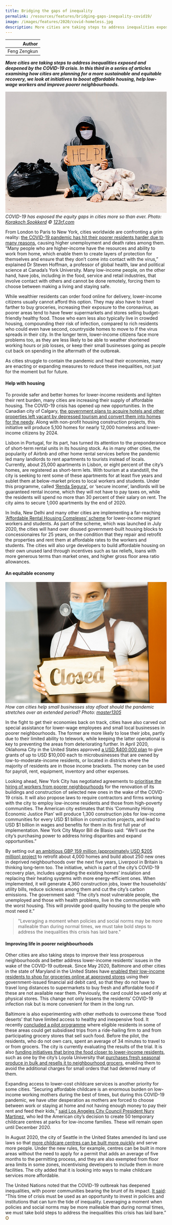 ```yaml
---
title: Bridging the gaps of inequality
permalink: /resources/features/bridging-gaps-inequality-covid19/
image: /images/features/2020/covid-homeless.jpg
description: More cities are taking steps to address inequalities exposed and deepened by the COVID-19 crisis. In this third in a series of articles examining how cities are planning for a more sustainable and equitable recovery, we look at initiatives to boost affordable housing, help low-wage workers and improve poorer neighbourhoods.
---
```


| Author |
|---:|
| Feng Zengkun |

***More cities are taking steps to address inequalities exposed and deepened by the COVID-19 crisis. In this third in a series of articles examining how cities are planning for a more sustainable and equitable recovery, we look at initiatives to boost affordable housing, help low-wage workers and improve poorer neighbourhoods.***

![COVID-19 has exposed the equity gaps in cities more so than ever](/images/features/2020/covid-homeless.jpg/)*COVID-19 has exposed the equity gaps in cities more so than ever. Photo: [Korakoch Sookkerd](https://www.123rf.com/profile_korakochstock) © [123rf.com](https://www.123rf.com)*

From London to Paris to New York, cities worldwide are confronting a grim reality: [the COVID-19 pandemic has hit their poorer residents harder due to many reasons](https://globalnews.ca/news/6958322/coronavirus-poor-neighbourhoods/), causing higher unemployment and death rates among them. “Many people who are higher-income have the resources and ability to work from home, which enable them to create layers of protection for themselves and ensure that they don’t come into contact with the virus,” explained Dr Steven Hoffman, a professor of global health, law and political science at Canada’s York University. Many low-income people, on the other hand, have jobs, including in the food, service and retail industries, that involve contact with others and cannot be done remotely, forcing them to choose between making a living and staying safe.

While wealthier residents can order food online for delivery, lower-income citizens usually cannot afford this option. They may also have to travel farther to buy groceries, increasing their exposure to the coronavirus, as poorer areas tend to have fewer supermarkets and stores selling budget-friendly healthy food. Those who earn less also typically live in crowded housing, compounding their risk of infection, compared to rich residents who could even have second, countryside homes to move to if the virus spreads in their city. In the longer term, lower-income citizens face more problems too, as they are less likely to be able to weather shortened working hours or job losses, or keep their small businesses going as people cut back on spending in the aftermath of the outbreak. 

As cities struggle to contain the pandemic and heal their economies, many are enacting or expanding measures to reduce these inequalities, not just for the moment but for future. 

#### **Help with housing**

To provide safer and better homes for lower-income residents and lighten their rent burden, many cities are increasing their supply of affordable housing. The COVID-19 crisis has opened up new opportunities. In the Canadian city of Calgary, [the government plans to acquire hotels and other properties left vacant by depressed tourism and convert them into homes for the needy](https://www.calgary.ca/content/dam/www/cs/olsh/publishingimages/affordable-housing/COVID-19-Community-Advocacy-Plan-Overview.pdf). Along with non-profit housing construction projects, this initiative will produce 5,100 homes for nearly 12,000 homeless and lower-income citizens by 2024. 

Lisbon in Portugal, for its part, has turned its attention to the preponderance of short-term rental units in its housing stock. As in many other cities, the popularity of Airbnb and other home rental services before the pandemic led many landlords to rent apartments to tourists instead of locals. Currently, about 25,000 apartments in Lisbon, or eight percent of the city’s homes, are registered as short-term lets. With tourism at a standstill, the city is seeking to rent some of these apartments for at least five years and sublet them at below-market prices to local workers and students. Under this programme, called [‘Renda Segura'](https://news.trust.org/item/20200629111057-g8rmr/), or ‘secure income’, landlords will be guaranteed rental income, which they will not have to pay taxes on, while the residents will spend no more than 30 percent of their salary on rent. The city aims to secure 1,000 apartments by the end of 2020.

In India, New Delhi and many other cities are implementing a far-reaching [‘Affordable Rental Housing Complexes’ scheme](https://pib.gov.in/PressReleasePage.aspx?PRID=1637215) for lower-income migrant workers and students. As part of the scheme, which was launched in July 2020, the cities will hand over disused government-built housing blocks to concessionaires for 25 years, on the condition that they repair and retrofit the properties and rent them at affordable rates to the workers and students. The cities will also urge developers to build affordable housing on their own unused land through incentives such as tax reliefs, loans with more generous terms than market ones, and higher gross floor area ratio allowances. 

#### **An equitable economy**

![How can cities help small businesses stay afloat should the pandemic stretches over an extended period?](/images/features/2020/covid-small-business.jpg/)*How can cities help small businesses stay afloat should the pandemic stretches over an extended period? Photo: [master1305](www.freepik.com)*

In the fight to get their economies back on track, cities have also carved out special assistance for lower-wage employees and small local businesses in poorer neighbourhoods. The former are more likely to lose their jobs, partly due to their limited ability to telework, while keeping the latter operational is key to preventing the areas from deteriorating further. In April 2020, Oklahoma City in the United States approved [a USD $400,000 plan](https://www.okc.gov/Home/Components/News/News/3425/5296) to give grants of up to USD $10,000 each to microbusinesses that are owned by low-to-moderate-income residents, or located in districts where the majority of residents are in those income brackets. The money can be used for payroll, rent, equipment, inventory and other expenses.

Looking ahead, New York City has negotiated agreements to [prioritise the hiring of workers from poorer neighbourhoods](https://www1.nyc.gov/office-of-the-mayor/news/588-20/mayor-de-blasio-community-hiring-economic-justice-plan) for the renovation of its buildings and construction of selected new ones in the wake of the COVID-19 crisis. It will also propose laws to require contractors and firms working with the city to employ low-income residents and those from high-poverty communities. The American city estimates that this ‘Community Hiring Economic Justice Plan’ will produce 1,300 construction jobs for low-income communities for every USD $1 billion in construction projects, and lead to USD $1 billion in wages and benefits for them in its first full year of implementation. New York City Mayor Bill de Blasio said: “We’ll use the city’s purchasing power to address hiring disparities and expand opportunities.” 

By setting out [an ambitious GBP 159 million (approximately USD $205 million) project](http://councillors.liverpool.gov.uk/documents/s244011/Appendix%201%20-%20Economic%20Recovery%20Plan.pdf) to retrofit about 4,000 homes and build about 250 new ones in deprived neighbourhoods over the next five years, Liverpool in Britain is thinking long-term too. The initiative, which is part of the city’s COVID-19 recovery plan, includes upgrading the existing homes’ insulation and replacing their heating systems with more energy-efficient ones. When implemented, it will generate 4,360 construction jobs, lower the households’ utility bills, reduce sickness among them and cut the city’s carbon emissions. The government said: “The city’s most vulnerable people, the unemployed and those with health problems, live in the communities with the worst housing. This will provide good quality housing to the people who most need it.” 

> "Leveraging a moment when policies and social norms may be more malleable than during normal times, we must take bold steps to address the inequalities this crisis has laid bare."

#### **Improving life in poorer neighbourhoods**

Other cities are also taking steps to improve their less prosperous neighbourhoods and better address lower-income residents’ issues in the wake of the COVID-19 outbreak. Since May 2020, Baltimore and other cities in the state of Maryland in the United States have [enabled their low-income residents to shop for groceries online at approved stores](https://www.baltimoresun.com/coronavirus/bs-md-snap-online-groceries-20200520-guktlxumrnd2jfw2h2tx45w72q-story.html) using their government-issued financial aid debit card, so that they do not have to travel long distances to supermarkets to buy fresh and affordable food if these are not available near them. Previously, the card could be used only at physical stores. This change not only lessens the residents’ COVID-19 infection risk but is more convenient for them in the long run. 

Baltimore is also experimenting with other methods to overcome these ‘food deserts’ that have limited access to healthy and inexpensive food. It recently [concluded a pilot programme](https://mayor.baltimorecity.gov/news/press-releases/2020-06-12-mayor-young-announces-extension-grocery-access-pilot-program-west-and) where eligible residents in some of these areas could get subsidised trips from a ride-hailing firm to and from participating grocery stores that sell such food. Before the pilot, the residents, who do not own cars, spent an average of 34 minutes to travel to or from grocers. The city is currently evaluating the results of the trial. It is also [funding initiatives that bring the food closer to lower-income residents](https://www.politico.com/news/magazine/2020/01/23/baltimore-food-desert-policy-100121), such as one by the city’s Loyola University that [purchases fresh seasonal produce in bulk and resells it to neighbourhood grocers](https://www.loyola.edu/explore/magazine/stories/2019/fresh-beginnings), enabling them to avoid the additional charges for small orders that had deterred many of them.

Expanding access to lower-cost childcare services is another priority for some cities. “Securing affordable childcare is an enormous burden on low-income working mothers during the best of times, but during this COVID-19 pandemic, we have utter desperation as mothers are forced to choose between work or staying at home and not having enough money to pay their rent and feed their kids,” [said Los Angeles City Council President Nury Martinez](https://abc7.com/los-angeles-childcare-child-care-covid-relief-help/6391447/), who led the American city’s decision to create 50 temporary childcare centres at parks for low-income families. These will remain open until December 2020.

In August 2020, the city of Seattle in the United States amended its land use laws so that [more childcare centres can be built more quickly](https://council.seattle.gov/2020/08/17/councilmember-strauss-childcare-near-you-ordinance-passes/) and serve more people. Under the new rules, for example, centres can be built in more areas without the need to apply for a permit that adds an average of five months to the permitting process, and they are also exempted from floor area limits in some zones, incentivising developers to include them in more facilities. The city added that it is looking into ways to make childcare services more affordable.

The United Nations noted that the COVID-19 outbreak has deepened inequalities, with poorer communities bearing the brunt of its impact. [It said](https://www.un.org/sustainabledevelopment/inequality/): “This time of crisis must be used as an opportunity to invest in policies and institutions that can turn the tide of inequality. Leveraging a moment when policies and social norms may be more malleable than during normal times, we must take bold steps to address the inequalities this crisis has laid bare.” **<font color="#967942">O</font>**
